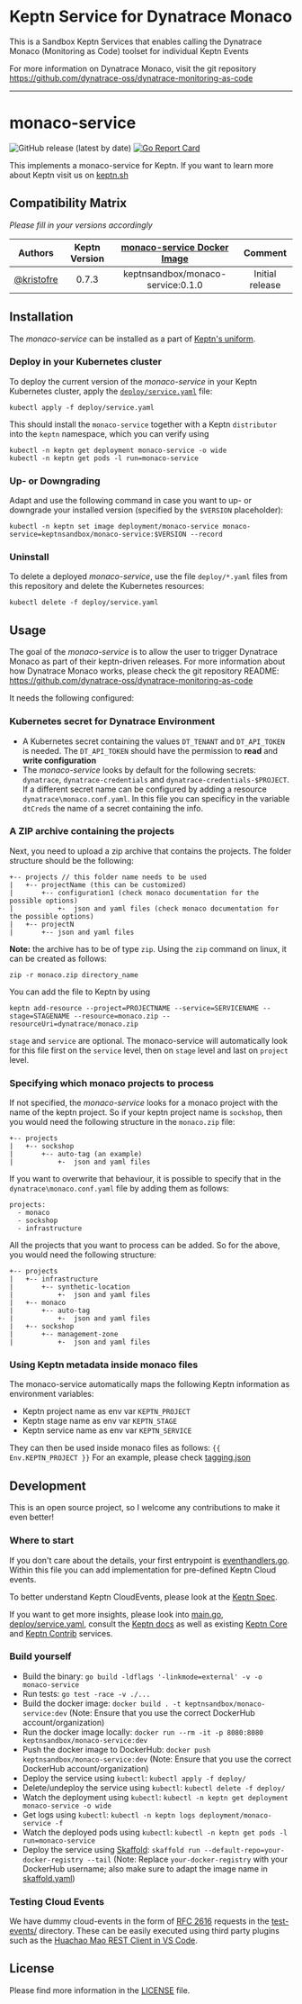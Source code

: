 # Keptn Service for Dynatrace Monaco

This is a Sandbox Keptn Services that enables calling the Dynatrace Monaco (Monitoring as Code) toolset for individual Keptn Events

For more information on Dynatrace Monaco, visit the git repository https://github.com/dynatrace-oss/dynatrace-monitoring-as-code

---

# monaco-service
![GitHub release (latest by date)](https://img.shields.io/github/v/release/keptn-sandbox/monaco-service)
[![Go Report Card](https://goreportcard.com/badge/github.com/keptn-sandbox/monaco-service)](https://goreportcard.com/report/github.com/keptn-sandbox/monaco-service)

This implements a monaco-service for Keptn. If you want to learn more about Keptn visit us on [keptn.sh](https://keptn.sh)

## Compatibility Matrix

*Please fill in your versions accordingly*

|Authors | Keptn Version    | [monaco-service Docker Image](https://hub.docker.com/r/keptnsandbox/monaco-service/tags) | Comment |
|:----------------:|:----------------:|:----------------------------------------:|:----------------:|
|[@kristofre](https://github.com/kristofre)|       0.7.3      | keptnsandbox/monaco-service:0.1.0 | Initial release |


## Installation

The *monaco-service* can be installed as a part of [Keptn's uniform](https://keptn.sh).

### Deploy in your Kubernetes cluster

To deploy the current version of the *monaco-service* in your Keptn Kubernetes cluster, apply the [`deploy/service.yaml`](deploy/service.yaml) file:

```console
kubectl apply -f deploy/service.yaml
```

This should install the `monaco-service` together with a Keptn `distributor` into the `keptn` namespace, which you can verify using

```console
kubectl -n keptn get deployment monaco-service -o wide
kubectl -n keptn get pods -l run=monaco-service
```

### Up- or Downgrading

Adapt and use the following command in case you want to up- or downgrade your installed version (specified by the `$VERSION` placeholder):

```console
kubectl -n keptn set image deployment/monaco-service monaco-service=keptnsandbox/monaco-service:$VERSION --record
```

### Uninstall

To delete a deployed *monaco-service*, use the file `deploy/*.yaml` files from this repository and delete the Kubernetes resources:

```console
kubectl delete -f deploy/service.yaml
```

## Usage

The goal of the *monaco-service* is to allow the user to trigger Dynatrace Monaco as part of their keptn-driven releases. For more information about how Dynatrace Monaco works, please check the git repository README: https://github.com/dynatrace-oss/dynatrace-monitoring-as-code

It needs the following configured:

### Kubernetes secret for Dynatrace Environment

* A Kubernetes secret containing the values `DT_TENANT` and `DT_API_TOKEN` is needed. The `DT_API_TOKEN` should have the permission to **read** and **write configuration**
* The *monaco-service* looks by default for the following secrets: `dynatrace`, `dynatrace-credentials` and `dynatrace-credentials-$PROJECT`. If a different secret name can be configured by adding a resource `dynatrace\monaco.conf.yaml`. In this file you can specificy in the variable `dtCreds` the name of a secret containing the info.


### A ZIP archive containing the projects

Next, you need to upload a zip archive that contains the projects. The folder structure should be the following:
```
+-- projects // this folder name needs to be used
|   +-- projectName (this can be customized)
|       +-- configuration1 (check monaco documentation for the possible options)
|           +-  json and yaml files (check monaco documentation for the possible options)
|   +-- projectN
|       +-- json and yaml files

```
**Note:** the archive has to be of type `zip`. Using the `zip` command on linux, it can be created as follows:

```
zip -r monaco.zip directory_name
```

You can add the file to Keptn by using 
```
keptn add-resource --project=PROJECTNAME --service=SERVICENAME --stage=STAGENAME --resource=monaco.zip --resourceUri=dynatrace/monaco.zip
```

`stage` and `service` are optional. The monaco-service will automatically look for this file first on the `service` level, then on `stage` level and last on `project` level.

### Specifying which monaco projects to process

If not specified, the *monaco-service* looks for a monaco project with the name of the keptn project. So if your keptn project name is `sockshop`, then you would need the following structure in the `monaco.zip` file:
```
+-- projects 
|   +-- sockshop 
|       +-- auto-tag (an example) 
|           +-  json and yaml files
```

If you want to overwrite that behaviour, it is possible to specify that in the `dynatrace\monaco.conf.yaml` file by adding them as follows:
```
projects:
  - monaco
  - sockshop
  - infrastructure
```

All the projects that you want to process can be added. So for the above, you would need the following structure: 
```
+-- projects 
|   +-- infrastructure 
|       +-- synthetic-location 
|           +-  json and yaml files
|   +-- monaco 
|       +-- auto-tag
|           +-  json and yaml files
|   +-- sockshop 
|       +-- management-zone 
|           +-  json and yaml files
```

### Using Keptn metadata inside monaco files

The monaco-service automatically maps the following Keptn information as environment variables:
* Keptn project name as env var `KEPTN_PROJECT`
* Keptn stage name as env var `KEPTN_STAGE`
* Keptn service name as env var `KEPTN_SERVICE`

They can then be used inside monaco files as follows: `{{ Env.KEPTN_PROJECT }}`
For an example, please check [tagging.json](monaco/projects/monaco/auto-tag/tagging.json/)




## Development

This is an open source project, so I welcome any contributions to make it even better!

### Where to start

If you don't care about the details, your first entrypoint is [eventhandlers.go](eventhandlers.go). Within this file 
 you can add implementation for pre-defined Keptn Cloud events.
 
To better understand Keptn CloudEvents, please look at the [Keptn Spec](https://github.com/keptn/spec).
 
If you want to get more insights, please look into [main.go](main.go), [deploy/service.yaml](deploy/service.yaml),
 consult the [Keptn docs](https://keptn.sh/docs/) as well as existing [Keptn Core](https://github.com/keptn/keptn) and
 [Keptn Contrib](https://github.com/keptn-contrib/) services.

### Build yourself

* Build the binary: `go build -ldflags '-linkmode=external' -v -o monaco-service`
* Run tests: `go test -race -v ./...`
* Build the docker image: `docker build . -t keptnsandbox/monaco-service:dev` (Note: Ensure that you use the correct DockerHub account/organization)
* Run the docker image locally: `docker run --rm -it -p 8080:8080 keptnsandbox/monaco-service:dev`
* Push the docker image to DockerHub: `docker push keptnsandbox/monaco-service:dev` (Note: Ensure that you use the correct DockerHub account/organization)
* Deploy the service using `kubectl`: `kubectl apply -f deploy/`
* Delete/undeploy the service using `kubectl`: `kubectl delete -f deploy/`
* Watch the deployment using `kubectl`: `kubectl -n keptn get deployment monaco-service -o wide`
* Get logs using `kubectl`: `kubectl -n keptn logs deployment/monaco-service -f`
* Watch the deployed pods using `kubectl`: `kubectl -n keptn get pods -l run=monaco-service`
* Deploy the service using [Skaffold](https://skaffold.dev/): `skaffold run --default-repo=your-docker-registry --tail` (Note: Replace `your-docker-registry` with your DockerHub username; also make sure to adapt the image name in [skaffold.yaml](skaffold.yaml))


### Testing Cloud Events

We have dummy cloud-events in the form of [RFC 2616](https://ietf.org/rfc/rfc2616.txt) requests in the [test-events/](test-events/) directory. These can be easily executed using third party plugins such as the [Huachao Mao REST Client in VS Code](https://marketplace.visualstudio.com/items?itemName=humao.rest-client).


## License

Please find more information in the [LICENSE](LICENSE) file.
